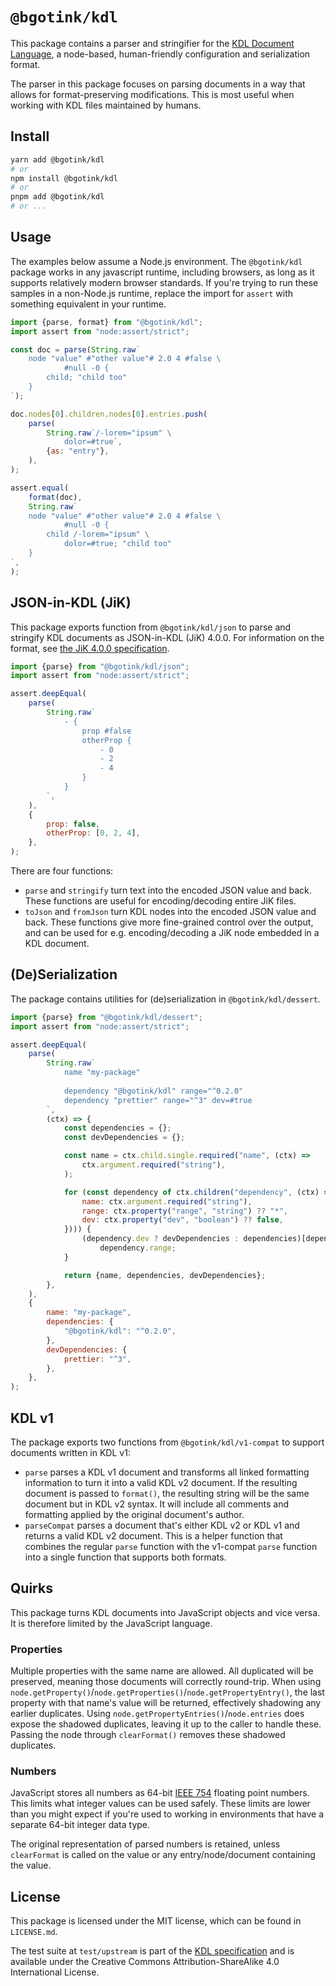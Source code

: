 # `@bgotink/kdl`

This package contains a parser and stringifier for the [KDL Document Language][kdl-site], a node-based, human-friendly configuration and serialization format.

The parser in this package focuses on parsing documents in a way that allows for format-preserving modifications. This is most useful when working with KDL files maintained by humans.

## Install

```sh
yarn add @bgotink/kdl
# or
npm install @bgotink/kdl
# or
pnpm add @bgotink/kdl
# or ...
```

## Usage

The examples below assume a Node.js environment.
The `@bgotink/kdl` package works in any javascript runtime, including browsers, as long as it supports relatively modern browser standards.
If you're trying to run these samples in a non-Node.js runtime, replace the import for `assert` with something equivalent in your runtime.

```js
import {parse, format} from "@bgotink/kdl";
import assert from "node:assert/strict";

const doc = parse(String.raw`
	node "value" #"other value"# 2.0 4 #false \
			#null -0 {
		child; "child too"
	}
`);

doc.nodes[0].children.nodes[0].entries.push(
	parse(
		String.raw`/-lorem="ipsum" \
			dolor=#true`,
		{as: "entry"},
	),
);

assert.equal(
	format(doc),
	String.raw`
	node "value" #"other value"# 2.0 4 #false \
			#null -0 {
		child /-lorem="ipsum" \
			dolor=#true; "child too"
	}
`,
);
```

## JSON-in-KDL (JiK)

This package exports function from `@bgotink/kdl/json` to parse and stringify KDL documents as JSON-in-KDL (JiK) 4.0.0. For information on the format, see [the JiK 4.0.0 specification][jik-spec].

```js
import {parse} from "@bgotink/kdl/json";
import assert from "node:assert/strict";

assert.deepEqual(
	parse(
		String.raw`
			- {
				prop #false
				otherProp {
					- 0
					- 2
					- 4
				}
			}
		`,
	),
	{
		prop: false,
		otherProp: [0, 2, 4],
	},
);
```

There are four functions:

- `parse` and `stringify` turn text into the encoded JSON value and back. These functions are useful for encoding/decoding entire JiK files.
- `toJson` and `fromJson` turn KDL nodes into the encoded JSON value and back. These functions give more fine-grained control over the output, and can be used for e.g. encoding/decoding a JiK node embedded in a KDL document.

## (De)Serialization

The package contains utilities for (de)serialization in `@bgotink/kdl/dessert`.

```js
import {parse} from "@bgotink/kdl/dessert";
import assert from "node:assert/strict";

assert.deepEqual(
	parse(
		String.raw`
			name "my-package"
			
			dependency "@bgotink/kdl" range="^0.2.0"
			dependency "prettier" range="^3" dev=#true
		`,
		(ctx) => {
			const dependencies = {};
			const devDependencies = {};

			const name = ctx.child.single.required("name", (ctx) =>
				ctx.argument.required("string"),
			);

			for (const dependency of ctx.children("dependency", (ctx) => ({
				name: ctx.argument.required("string"),
				range: ctx.property("range", "string") ?? "*",
				dev: ctx.property("dev", "boolean") ?? false,
			}))) {
				(dependency.dev ? devDependencies : dependencies)[dependency.name] =
					dependency.range;
			}

			return {name, dependencies, devDependencies};
		},
	),
	{
		name: "my-package",
		dependencies: {
			"@bgotink/kdl": "^0.2.0",
		},
		devDependencies: {
			prettier: "^3",
		},
	},
);
```

## KDL v1

The package exports two functions from `@bgotink/kdl/v1-compat` to support documents written in KDL v1:

- `parse` parses a KDL v1 document and transforms all linked formatting information to turn it into a valid KDL v2 document.
  If the resulting document is passed to `format()`, the resulting string will be the same document but in KDL v2 syntax. It will include all comments and formatting applied by the original document's author.
- `parseCompat` parses a document that's either KDL v2 or KDL v1 and returns a valid KDL v2 document.
  This is a helper function that combines the regular `parse` function with the v1-compat `parse` function into a single function that supports both formats.

## Quirks

This package turns KDL documents into JavaScript objects and vice versa. It is therefore limited by the JavaScript language.

### Properties

Multiple properties with the same name are allowed. All duplicated will be preserved, meaning those documents will correctly round-trip. When using `node.getProperty()`/`node.getProperties()`/`node.getPropertyEntry()`, the last property with that name's value will be returned, effectively shadowing any earlier duplicates. Using `node.getPropertyEntries()`/`node.entries` does expose the shadowed duplicates, leaving it up to the caller to handle these. Passing the node through `clearFormat()` removes these shadowed duplicates.

### Numbers

JavaScript stores all numbers as 64-bit [IEEE 754](https://en.wikipedia.org/wiki/IEEE_754) floating point numbers. This limits what integer values can be used safely. These limits are lower than you might expect if you're used to working in environments that have a separate 64-bit integer data type.

The original representation of parsed numbers is retained, unless `clearFormat` is called on the value or any entry/node/document containing the value.

## License

This package is licensed under the MIT license, which can be found in `LICENSE.md`.

The test suite at `test/upstream` is part of the [KDL specification][kdl-spec-repo] and is available under the Creative Commons Attribution-ShareAlike 4.0 International License.

[kdl-site]: https://kdl.dev/
[kdl-spec-repo]: https://github.com/kdl-org/kdl
[kdl-rs]: https://github.com/kdl-org/kdl-rs
[kdljs]: https://github.com/kdl-org/kdljs
[jik-spec]: https://github.com/kdl-org/kdl/blob/76d5dd542a9043257bc65476c0a70b94667052a7/JSON-IN-KDL.md
